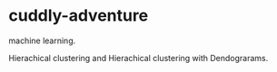# cuddly-adventure

machine learning.


Hierachical clustering and Hierachical clustering with Dendograrams.
